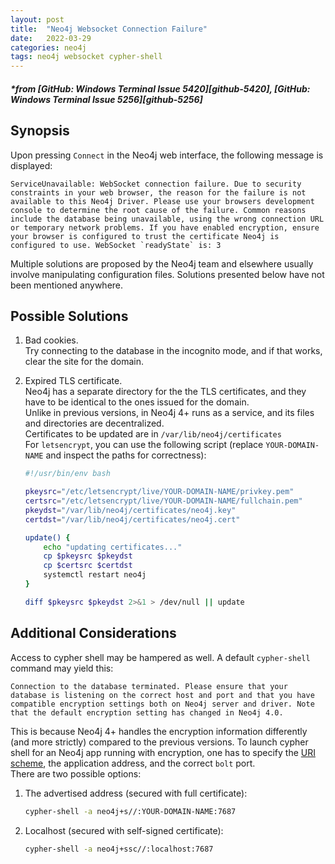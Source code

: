 ```yaml
---
layout: post
title:  "Neo4j Websocket Connection Failure"
date:   2022-03-29
categories: neo4j
tags: neo4j websocket cypher-shell
---
```


##### *from [GitHub: Windows Terminal Issue 5420][github-5420], [GitHub: Windows Terminal Issue 5256][github-5256]

## Synopsis
Upon pressing `Connect` in the Neo4j web interface, the following message is displayed:
```
ServiceUnavailable: WebSocket connection failure. Due to security constraints in your web browser, the reason for the failure is not available to this Neo4j Driver. Please use your browsers development console to determine the root cause of the failure. Common reasons include the database being unavailable, using the wrong connection URL or temporary network problems. If you have enabled encryption, ensure your browser is configured to trust the certificate Neo4j is configured to use. WebSocket `readyState` is: 3
```

Multiple solutions are proposed by the Neo4j team and elsewhere usually involve manipulating configuration files. Solutions presented below have not been mentioned anywhere.

## Possible Solutions

1. Bad cookies.  
    Try connecting to the database in the incognito mode, and if that works, clear the site for the domain.
    
2. Expired TLS certificate.  
    Neo4j has a separate directory for the the TLS certificates, and they have to be identical to the ones issued for the domain.  
    Unlike in previous versions, in Neo4j 4+ runs as a service, and its files and directories are decentralized.  
    Certificates to be updated are in `/var/lib/neo4j/certificates`  
    For `letsencrypt`, you can use the following script (replace `YOUR-DOMAIN-NAME` and inspect the paths for correctness):  
    ```bash
    #!/usr/bin/env bash

    pkeysrc="/etc/letsencrypt/live/YOUR-DOMAIN-NAME/privkey.pem"
    certsrc="/etc/letsencrypt/live/YOUR-DOMAIN-NAME/fullchain.pem"
    pkeydst="/var/lib/neo4j/certificates/neo4j.key"
    certdst="/var/lib/neo4j/certificates/neo4j.cert"

    update() {
        echo "updating certificates..."
        cp $pkeysrc $pkeydst
        cp $certsrc $certdst
        systemctl restart neo4j
    }

    diff $pkeysrc $pkeydst 2>&1 > /dev/null || update
    ```

## Additional Considerations
Access to cypher shell may be hampered as well. A default `cypher-shell` command may yield this:
```
Connection to the database terminated. Please ensure that your database is listening on the correct host and port and that you have compatible encryption settings both on Neo4j server and driver. Note that the default encryption setting has changed in Neo4j 4.0.
```

This is because Neo4j 4+ handles the encryption information differently (and more strictly) compared to the previous versions. To launch cypher shell for an Neo4j app running with encryption, one has to specify the [URI scheme][neo4j-uri-scheme], the application address, and the correct `bolt` port.  
There are two possible options:  
1. The advertised address (secured with full certificate):
    ```bash
    cypher-shell -a neo4j+s//:YOUR-DOMAIN-NAME:7687
    ```
2. Localhost (secured with self-signed certificate):
    ```bash
    cypher-shell -a neo4j+ssc//:localhost:7687
    ```

[neo4j-uri-scheme]: https://neo4j.com/docs/java-manual/current/client-applications/#java-driver-configuration-examples